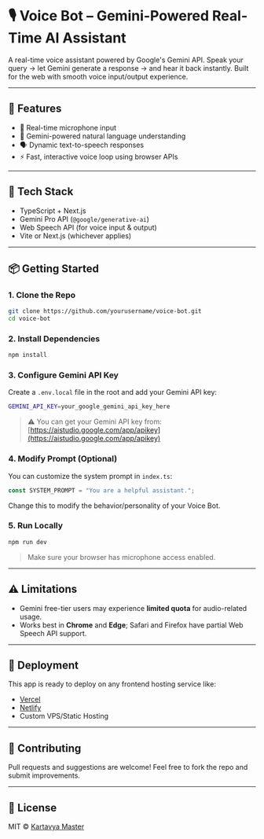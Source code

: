 # 🎙️ Voice Bot – Gemini-Powered Real-Time AI Assistant

A real-time voice assistant powered by Google's Gemini API. Speak your query → let Gemini generate a response → and hear it back instantly. Built for the web with smooth voice input/output experience.

---

## 🚀 Features

- 🎤 Real-time microphone input
- 🔁 Gemini-powered natural language understanding
- 🗣️ Dynamic text-to-speech responses
- ⚡ Fast, interactive voice loop using browser APIs

---

## 🧠 Tech Stack

- TypeScript + Next.js
- Gemini Pro API (`@google/generative-ai`)
- Web Speech API (for voice input & output)
- Vite or Next.js (whichever applies)

---

## 📦 Getting Started

### 1. Clone the Repo

```bash
git clone https://github.com/yourusername/voice-bot.git
cd voice-bot
````

### 2. Install Dependencies

```bash
npm install
```

### 3. Configure Gemini API Key

Create a `.env.local` file in the root and add your Gemini API key:

```bash
GEMINI_API_KEY=your_google_gemini_api_key_here
```

> ⚠️ You can get your Gemini API key from: [https://aistudio.google.com/app/apikey](https://aistudio.google.com/app/apikey)

### 4. Modify Prompt (Optional)

You can customize the system prompt in `index.ts`:

```ts
const SYSTEM_PROMPT = "You are a helpful assistant.";
```

Change this to modify the behavior/personality of your Voice Bot.

### 5. Run Locally

```bash
npm run dev
```

> Make sure your browser has microphone access enabled.

---

## ⚠️ Limitations

* Gemini free-tier users may experience **limited quota** for audio-related usage.
* Works best in **Chrome** and **Edge**; Safari and Firefox have partial Web Speech API support.

---

## 🚀 Deployment

This app is ready to deploy on any frontend hosting service like:

* [Vercel](https://vercel.com/)
* [Netlify](https://netlify.com/)
* Custom VPS/Static Hosting

---

## 🤝 Contributing

Pull requests and suggestions are welcome! Feel free to fork the repo and submit improvements.

---

## 📝 License

MIT © [Kartavya Master](https://github.com/kartavya1710)

